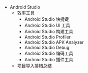 - Android Studio
  - 效率工具
    - Android Studio 快捷键
    - Android Studio UI 工具
    - Android Studio 构建工具
    - Android Studio Profiler
    - Android Studio APK Analyzer
    - Android Studio Debug
    - Android Studio 编码工具
    - Android Studio 插件工具
  - 项目导入排错总结
